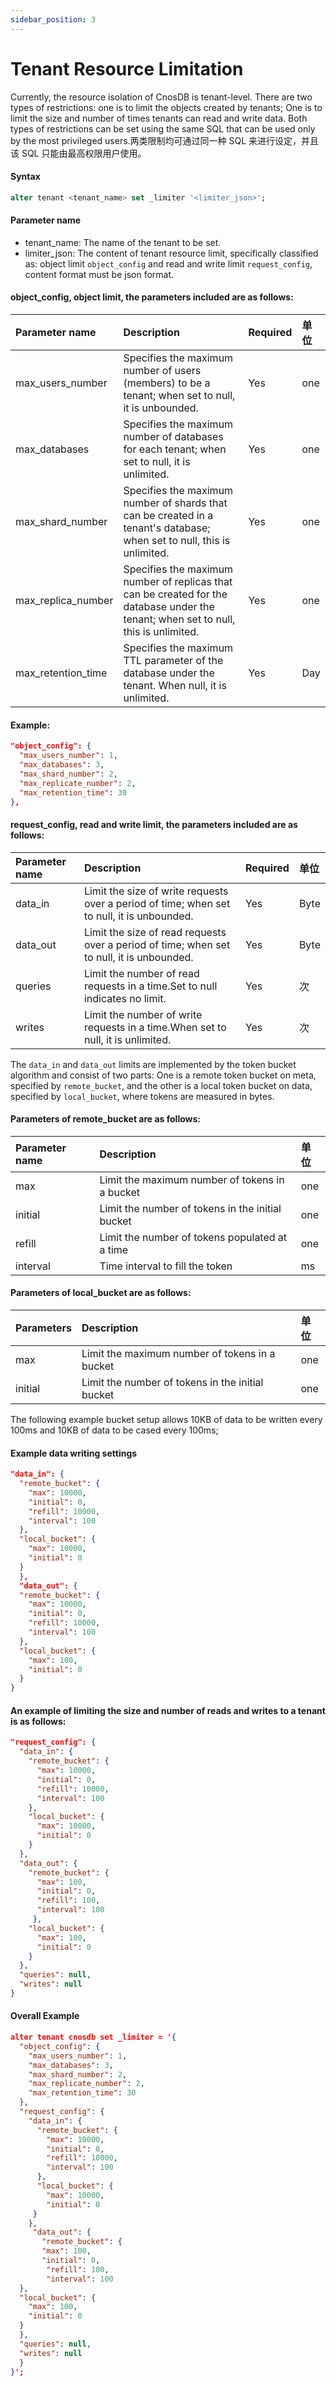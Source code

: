 ```yaml
---
sidebar_position: 3
---
```


# Tenant Resource Limitation

Currently, the resource isolation of CnosDB is tenant-level. There are two types of restrictions: one is to limit the objects created by tenants; One is to limit the size and number of times tenants can read and write data. Both types of restrictions can be set using the same SQL that can be used only by the most privileged users.两类限制均可通过同一种 SQL 来进行设定，并且该 SQL 只能由最高权限用户使用。

#### Syntax

```sql
alter tenant <tenant_name> set _limiter '<limiter_json>';
```

#### Parameter name

- tenant_name: The name of the tenant to be set.
- limiter_json: The content of tenant resource limit, specifically classified as: object limit `object_config` and read and write limit `request_config`, content format must be json format.

#### object_config, object limit, the parameters included are as follows:

| Parameter name                                               | Description                                                                                                                          | Required | 单位  |
| :----------------------------------------------------------- | :----------------------------------------------------------------------------------------------------------------------------------- | :------- | :-- |
| max_users_number   | Specifies the maximum number of users (members) to be a tenant; when set to null, it is unbounded.                | Yes      | one |
| max_databases                           | Specifies the maximum number of databases for each tenant; when set to null, it is unlimited.                                        | Yes      | one |
| max_shard_number   | Specifies the maximum number of shards that can be created in a tenant's database; when set to null, this is unlimited.              | Yes      | one |
| max_replica_number | Specifies the maximum number of replicas that can be created for the database under the tenant; when set to null, this is unlimited. | Yes      | one |
| max_retention_time | Specifies the maximum TTL parameter of the database under the tenant. When null, it is unlimited.                                    | Yes      | Day |

#### Example:

```json
"object_config": {
  "max_users_number": 1,
  "max_databases": 3,
  "max_shard_number": 2,
  "max_replicate_number": 2,
  "max_retention_time": 30
},
```

#### request_config, read and write limit, the parameters included are as follows:

| Parameter name                | Description                                                                                | Required | 单位   |
| :---------------------------- | :----------------------------------------------------------------------------------------- | :------- | :--- |
| data_in  | Limit the size of write requests over a period of time; when set to null, it is unbounded. | Yes      | Byte |
| data_out | Limit the size of read requests over a period of time; when set to null, it is unbounded.  | Yes      | Byte |
| queries                       | Limit the number of read requests in a time.Set to null indicates no limit.                | Yes      | 次    |
| writes                        | Limit the number of write requests in a time.When set to null, it is unlimited.            | Yes      | 次    |

The `data_in` and `data_out` limits are implemented by the token bucket algorithm and consist of two parts: One is a remote token bucket on meta, specified by `remote_bucket`, and the other is a local token bucket on data, specified by `local_bucket`, where tokens are measured in bytes.

#### Parameters of remote_bucket are as follows:

| Parameter name | Description                                      | 单位  |
| :------------- | :----------------------------------------------- | :-- |
| max            | Limit the maximum number of tokens in a bucket   | one |
| initial        | Limit the number of tokens in the initial bucket | one |
| refill         | Limit the number of tokens populated at a time   | one |
| interval       | Time interval to fill the token                  | ms  |

#### Parameters of local_bucket are as follows:

| Parameters | Description                                      | 单位  |
| :--------- | :----------------------------------------------- | :-- |
| max        | Limit the maximum number of tokens in a bucket   | one |
| initial    | Limit the number of tokens in the initial bucket | one |

The following example bucket setup allows 10KB of data to be written every 100ms and 10KB of data to be cased every 100ms;

#### Example data writing settings

```json
"data_in": {
  "remote_bucket": {
    "max": 10000,
    "initial": 0,
    "refill": 10000,
    "interval": 100
  },
  "local_bucket": {
    "max": 10000,
    "initial": 0
  }
  },
  "data_out": {
  "remote_bucket": {
    "max": 10000,
    "initial": 0,
    "refill": 10000,
    "interval": 100
  },
  "local_bucket": {
    "max": 100,
    "initial": 0
  }
}
```

#### An example of limiting the size and number of reads and writes to a tenant is as follows:

```json
"request_config": {
  "data_in": {
    "remote_bucket": {
      "max": 10000,
      "initial": 0,
      "refill": 10000,
      "interval": 100
    },
    "local_bucket": {
      "max": 10000,
      "initial": 0
    }
  },
  "data_out": {
    "remote_bucket": {
      "max": 100,
      "initial": 0,
      "refill": 100,
      "interval": 100
     },
    "local_bucket": {
      "max": 100,
      "initial": 0
    }
  },
  "queries": null,
  "writes": null
}
```

#### Overall Example

```json
alter tenant cnosdb set _limiter = '{
  "object_config": {
    "max_users_number": 1,
    "max_databases": 3,
    "max_shard_number": 2,
    "max_replicate_number": 2,
    "max_retention_time": 30
  },
  "request_config": {
    "data_in": {
      "remote_bucket": {
        "max": 10000,
        "initial": 0,
        "refill": 10000,
        "interval": 100
      },
      "local_bucket": {
        "max": 10000,
        "initial": 0
     }
    },
     "data_out": {
       "remote_bucket": {
       "max": 100,
       "initial": 0,
        "refill": 100,
        "interval": 100
  },
  "local_bucket": {
    "max": 100,
    "initial": 0
  }
  },
  "queries": null,
  "writes": null
  }
}';
```
